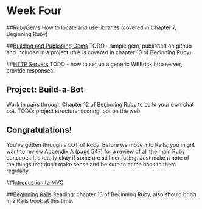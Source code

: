 # Week Four

##[RubyGems](/lessons/04_rubygems.md)
How to locate and use libraries (covered in Chapter 7, Beginning Ruby)

##[Building and Publishing Gems](/lessons/04_building_gems.md)
TODO - simple gem, published on github and included in a project (this is covered in chapter 10 of Beginning Ruby)

##[HTTP Servers](/lessons/04_http_servers.md)
TODO - how to set up a generic WEBrick http server, provide responses. 

## Project: Build-a-Bot
Work in pairs through Chapter 12 of Beginning Ruby to build your own chat bot. TODO: project structure, scoring, bot on the web

## Congratulations!
You've gotten through a LOT of Ruby. Before we move into Rails, you might want to review Appendix A (page 547) for a review of all the main Ruby concepts. It's totally okay if some are still confusing. Just make a note of the things that don't make sense and be sure to come back to them regularly. 

##[Introduction to MVC](/lessons/04_mvc.md)

##[Beginning Rails](/lessons/04_rails.md)
Reading: chapter 13 of Beginning Ruby, also should bring in a Rails book at this time.